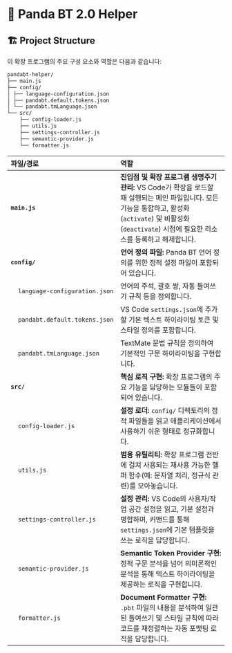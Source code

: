 # 🐼 Panda BT 2.0 Helper

## 🏗 Project Structure

이 확장 프로그램의 주요 구성 요소와 역할은 다음과 같습니다:

```txt
pandabt-helper/
├── main.js
├── config/
│ ├── language-configuration.json
│ ├── pandabt.default.tokens.json
│ └── pandabt.tmLanguage.json
└── src/
    ├── config-loader.js
    ├── utils.js
    ├── settings-controller.js
    ├── semantic-provider.js
    └── formatter.js
```

| 파일/경로                                             | 역할                                                                                                                                                                                                           |
| :---------------------------------------------------- | :------------------------------------------------------------------------------------------------------------------------------------------------------------------------------------------------------------- |
| **`main.js`**                                         | **진입점 및 확장 프로그램 생명주기 관리:** VS Code가 확장을 로드할 때 실행되는 메인 파일입니다. 모든 기능을 통합하고, 활성화(`activate`) 및 비활성화(`deactivate`) 시점에 필요한 리소스를 등록하고 해제합니다. |
| **`config/`**                                         | **언어 정의 파일:** Panda BT 언어 정의를 위한 정적 설정 파일이 포함되어 있습니다.                                                                                                                              |
| &nbsp;&nbsp;&nbsp;&nbsp;`language-configuration.json` | 언어의 주석, 괄호 쌍, 자동 들여쓰기 규칙 등을 정의합니다.                                                                                                                                                      |
| &nbsp;&nbsp;&nbsp;&nbsp;`pandabt.default.tokens.json` | VS Code `settings.json`에 추가할 기본 텍스트 하이라이팅 토큰 및 스타일 정의를 포함합니다.                                                                                                                      |
| &nbsp;&nbsp;&nbsp;&nbsp;`pandabt.tmLanguage.json`     | TextMate 문법 규칙을 정의하여 기본적인 구문 하이라이팅을 구현합니다.                                                                                                                                           |
| **`src/`**                                            | **핵심 로직 구현:** 확장 프로그램의 주요 기능을 담당하는 모듈들이 포함되어 있습니다.                                                                                                                           |
| &nbsp;&nbsp;&nbsp;&nbsp;`config-loader.js`            | **설정 로더:** `config/` 디렉토리의 정적 파일들을 읽고 애플리케이션에서 사용하기 쉬운 형태로 정규화합니다.                                                                                                     |
| &nbsp;&nbsp;&nbsp;&nbsp;`utils.js`                    | **범용 유틸리티:** 확장 프로그램 전반에 걸쳐 사용되는 재사용 가능한 헬퍼 함수(예: 문자열 처리, 정규식 관련)를 모아놓습니다.                                                                                    |
| &nbsp;&nbsp;&nbsp;&nbsp;`settings-controller.js`      | **설정 관리:** VS Code의 사용자/작업 공간 설정을 읽고, 기본 설정과 병합하며, 커맨드를 통해 `settings.json`에 기본 템플릿을 쓰는 로직을 담당합니다.                                                             |
| &nbsp;&nbsp;&nbsp;&nbsp;`semantic-provider.js`        | **Semantic Token Provider 구현:** 정적 구문 분석을 넘어 의미론적인 분석을 통해 텍스트 하이라이팅을 제공하는 로직을 구현합니다.                                                                                 |
| &nbsp;&nbsp;&nbsp;&nbsp;`formatter.js`                | **Document Formatter 구현:** `.pbt` 파일의 내용을 분석하여 일관된 들여쓰기 및 스타일 규칙에 따라 코드를 재정렬하는 자동 포맷팅 로직을 담당합니다.                                                              |
